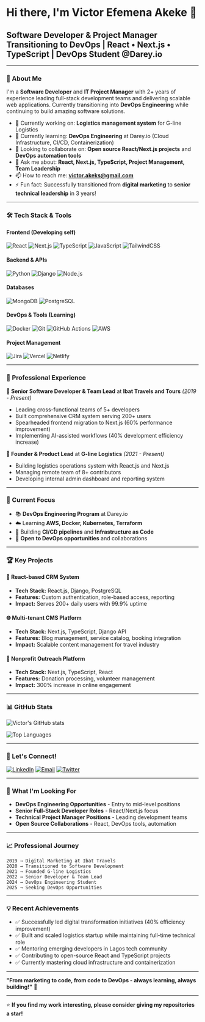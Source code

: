 # Hi there, I'm Victor Efemena Akeke 👋

## Software Developer & Project Manager Transitioning to DevOps | React • Next.js • TypeScript | DevOps Student @Darey.io

---

### 🚀 About Me

I'm a **Software Developer** and **IT Project Manager** with 2+ years of experience leading full-stack development teams and delivering scalable web applications. Currently transitioning into **DevOps Engineering** while continuing to build amazing software solutions.

- 🔭 Currently working on: **Logistics management system** for G-line Logistics
- 🌱 Currently learning: **DevOps Engineering** at Darey.io (Cloud Infrastructure, CI/CD, Containerization)
- 👯 Looking to collaborate on: **Open source React/Next.js projects** and **DevOps automation tools**
- 💬 Ask me about: **React, Next.js, TypeScript, Project Management, Team Leadership**
- 📫 How to reach me: **victor.akeks@gmail.com**
- ⚡ Fun fact: Successfully transitioned from **digital marketing** to **senior technical leadership** in 3 years!

---

### 🛠️ Tech Stack & Tools

#### Frontend (Developing self)
![React](https://img.shields.io/badge/React-20232A?style=for-the-badge&logo=react&logoColor=61DAFB)
![Next.js](https://img.shields.io/badge/Next.js-000000?style=for-the-badge&logo=next.js&logoColor=white)
![TypeScript](https://img.shields.io/badge/TypeScript-007ACC?style=for-the-badge&logo=typescript&logoColor=white)
![JavaScript](https://img.shields.io/badge/JavaScript-F7DF1E?style=for-the-badge&logo=javascript&logoColor=black)
![TailwindCSS](https://img.shields.io/badge/Tailwind_CSS-38B2AC?style=for-the-badge&logo=tailwind-css&logoColor=white)

#### Backend & APIs
![Python](https://img.shields.io/badge/Python-3776AB?style=for-the-badge&logo=python&logoColor=white)
![Django](https://img.shields.io/badge/Django-092E20?style=for-the-badge&logo=django&logoColor=white)
![Node.js](https://img.shields.io/badge/Node.js-43853D?style=for-the-badge&logo=node.js&logoColor=white)

#### Databases
![MongoDB](https://img.shields.io/badge/MongoDB-4EA94B?style=for-the-badge&logo=mongodb&logoColor=white)
![PostgreSQL](https://img.shields.io/badge/PostgreSQL-316192?style=for-the-badge&logo=postgresql&logoColor=white)

#### DevOps & Tools (Learning)
![Docker](https://img.shields.io/badge/Docker-2496ED?style=for-the-badge&logo=docker&logoColor=white)
![Git](https://img.shields.io/badge/Git-F05032?style=for-the-badge&logo=git&logoColor=white)
![GitHub Actions](https://img.shields.io/badge/GitHub_Actions-2088FF?style=for-the-badge&logo=github-actions&logoColor=white)
![AWS](https://img.shields.io/badge/AWS-232F3E?style=for-the-badge&logo=amazon-aws&logoColor=white)

#### Project Management
![Jira](https://img.shields.io/badge/Jira-0052CC?style=for-the-badge&logo=jira&logoColor=white)
![Vercel](https://img.shields.io/badge/Vercel-000000?style=for-the-badge&logo=vercel&logoColor=white)
![Netlify](https://img.shields.io/badge/Netlify-00C7B7?style=for-the-badge&logo=netlify&logoColor=white)

---

### 💼 Professional Experience

**🏢 Senior Software Developer & Team Lead** at **Ibat Travels and Tours** *(2019 - Present)*
- Leading cross-functional teams of 5+ developers
- Built comprehensive CRM system serving 200+ users
- Spearheaded frontend migration to Next.js (60% performance improvement)
- Implementing AI-assisted workflows (40% development efficiency increase)

**🚀 Founder & Product Lead** at **G-line Logistics** *(2021 - Present)*
- Building logistics operations system with React.js and Next.js
- Managing remote team of 8+ contributors
- Developing internal admin dashboard and reporting system

---

### 🎯 Current Focus

- 📚 **DevOps Engineering Program** at Darey.io
- ☁️ Learning **AWS, Docker, Kubernetes, Terraform**
- 🔄 Building **CI/CD pipelines** and **Infrastructure as Code**
- 🎯 **Open to DevOps opportunities** and collaborations

---

### 🏆 Key Projects

#### 🔧 React-based CRM System
- **Tech Stack:** React.js, Django, PostgreSQL
- **Features:** Custom authentication, role-based access, reporting
- **Impact:** Serves 200+ daily users with 99.9% uptime

#### 🌐 Multi-tenant CMS Platform
- **Tech Stack:** Next.js, TypeScript, Django API
- **Features:** Blog management, service catalog, booking integration
- **Impact:** Scalable content management for travel industry

#### 💚 Nonprofit Outreach Platform
- **Tech Stack:** Next.js, TypeScript, React
- **Features:** Donation processing, volunteer management
- **Impact:** 300% increase in online engagement

---

### 📊 GitHub Stats

![Victor's GitHub stats](https://github-readme-stats.vercel.app/api?username=YOUR_GITHUB_USERNAME&show_icons=true&theme=radical)

![Top Languages](https://github-readme-stats.vercel.app/api/top-langs/?username=YOUR_GITHUB_USERNAME&layout=compact&theme=radical)

---

### 🤝 Let's Connect!

[![LinkedIn](https://img.shields.io/badge/LinkedIn-0077B5?style=for-the-badge&logo=linkedin&logoColor=white)](https://linkedin.com/in/YOUR_LINKEDIN_USERNAME)
[![Email](https://img.shields.io/badge/Email-D14836?style=for-the-badge&logo=gmail&logoColor=white)](mailto:victor.akeks@gmail.com)
[![Twitter](https://img.shields.io/badge/Twitter-1DA1F2?style=for-the-badge&logo=twitter&logoColor=white)](https://twitter.com/YOUR_TWITTER_USERNAME)

---

### 🎯 What I'm Looking For

- **DevOps Engineering Opportunities** - Entry to mid-level positions
- **Senior Full-Stack Developer Roles** - React/Next.js focus
- **Technical Project Manager Positions** - Leading development teams
- **Open Source Collaborations** - React, DevOps tools, automation

---

### 📈 Professional Journey

```
2019 → Digital Marketing at Ibat Travels
2020 → Transitioned to Software Development
2021 → Founded G-line Logistics
2022 → Senior Developer & Team Lead
2024 → DevOps Engineering Student
2025 → Seeking DevOps Opportunities
```

---

### 💡 Recent Achievements

- ✅ Successfully led digital transformation initiatives (40% efficiency improvement)
- ✅ Built and scaled logistics startup while maintaining full-time technical role
- ✅ Mentoring emerging developers in Lagos tech community
- ✅ Contributing to open-source React and TypeScript projects
- ✅ Currently mastering cloud infrastructure and containerization

---

**"From marketing to code, from code to DevOps - always learning, always building!"** 🚀

---

⭐️ **If you find my work interesting, please consider giving my repositories a star!**
